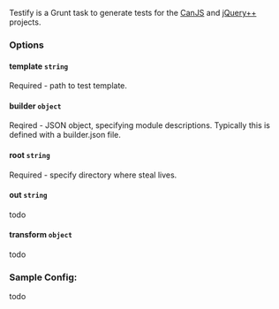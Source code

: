 Testify is a Grunt task to generate tests for the [CanJS](https://github.com/bitovi/canjs) and [jQuery++](https://github.com/bitovi/jquerypp) projects.

### Options

#### template `string`

Required - path to test template.

#### builder `object`

Reqired - JSON object, specifying module descriptions. Typically this is defined with a builder.json file.

#### root `string`

Required - specify directory where steal lives.

#### out `string`

todo

#### transform `object`

todo

### Sample Config:

todo